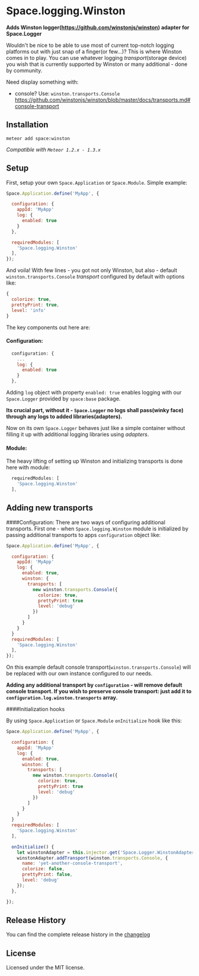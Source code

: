 # Space.logging.Winston
**Adds Winston logger(<https://github.com/winstonjs/winston>) adapter for Space.Logger**

Wouldn't be nice to be able to use most of current top-notch logging platforms out with just snap of a finger(or few...)? This is where Winston comes in to play. You can use whatever logging _transport_(storage device) you wish that is currently supported by Winston or many additional - done by community.

Need display something with:

* console? Use: `winston.transports.Console` <https://github.com/winstonjs/winston/blob/master/docs/transports.md#console-transport>

## Installation
`meteor add space:winston`

*Compatible with `Meteor 1.2.x - 1.3.x`*

## Setup

First, setup your own `Space.Application` or `Space.Module`. Simple example:

```javascript
Space.Application.define('MyApp', {

  configuration: {
    appId: 'MyApp'
    log: {
      enabled: true
    }
  },

  requiredModules: [
    'Space.logging.Winston'
  ],
});
```
And voila! With few lines - you got not only Winston, but also - default `winston.transports.Console` _transport_ configured by default with options like:

```javascript
{
  colorize: true,
  prettyPrint: true,
  level: 'info'
}
```
The key components out here are:

#### Configuration:
```javascript
  configuration: {
    ...
    log: {
      enabled: true
    }
  },
```
Adding `log` object with property `enabled: true` enables logging with our `Space.Logger` provided by `space:base` package.

**Its crucial part, without it - `Space.Logger` no logs shall pass(winky face) through any logs to added libraries(adapters).**

Now on its own `Space.Logger` behaves just like a simple container without filling it up with additional logging libraries using _adapters_.

#### Module:
The heavy lifting of setting up Winston and initializing transports is done here with module:
```javascript
  requiredModules: [
    'Space.logging.Winston'
  ],
```

## Adding new transports

####Configuration:
There are two ways of configuring additional transports. First one - when `Space.logging.Winston` module is initialized by passing additional transports to apps `configuration` object like:

```javascript
Space.Application.define('MyApp', {

  configuration: {
    appId: 'MyApp'
    log: {
      enabled: true,
      winston: {
        transports: [
          new winston.transports.Console({
            colorize: true,
            prettyPrint: true
            level: 'debug'
          })
        ]
      }
    }
  }
  requiredModules: [
    'Space.logging.Winston'
  ],
});
```
On this example default console transport(`winston.transports.Console`) will be replaced with our own instance configured to our needs.

**Adding any additional transport by `configuration` - will remove default console transport. If you wish to preserve console transport: just add it to  `configuration.log.winston.transports` array.**

####Initialization hooks

By using `Space.Application` or `Space.Module` `onInitialize` hook like this:

```javascript
Space.Application.define('MyApp', {

  configuration: {
    appId: 'MyApp'
    log: {
      enabled: true,
      winston: {
        transports: [
          new winston.transports.Console({
            colorize: true,
            prettyPrint: true
            level: 'debug'
          })
        ]
      }
    }
  }
  requiredModules: [
    'Space.logging.Winston'
  ],

  onInitialize() {
    let winstonAdapter = this.injector.get('Space.Logger.WinstonAdapter');
    winstonAdapter.addTransport(winston.transports.Console, {
      name: 'yet-another-console-transport',
      colorize: false,
      prettyPrint: false,
      level: 'debug'
    });
  },

});
```

## Release History
You can find the complete release history in the
[changelog](https://github.com/meteor-space/winston/blob/master/CHANGELOG.md)

## License
Licensed under the MIT license.
